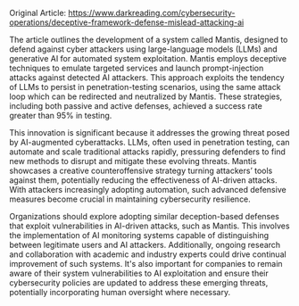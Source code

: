 Original Article: https://www.darkreading.com/cybersecurity-operations/deceptive-framework-defense-mislead-attacking-ai

The article outlines the development of a system called Mantis, designed to defend against cyber attackers using large-language models (LLMs) and generative AI for automated system exploitation. Mantis employs deceptive techniques to emulate targeted services and launch prompt-injection attacks against detected AI attackers. This approach exploits the tendency of LLMs to persist in penetration-testing scenarios, using the same attack loop which can be redirected and neutralized by Mantis. These strategies, including both passive and active defenses, achieved a success rate greater than 95% in testing.

This innovation is significant because it addresses the growing threat posed by AI-augmented cyberattacks. LLMs, often used in penetration testing, can automate and scale traditional attacks rapidly, pressuring defenders to find new methods to disrupt and mitigate these evolving threats. Mantis showcases a creative counteroffensive strategy turning attackers’ tools against them, potentially reducing the effectiveness of AI-driven attacks. With attackers increasingly adopting automation, such advanced defensive measures become crucial in maintaining cybersecurity resilience.

Organizations should explore adopting similar deception-based defenses that exploit vulnerabilities in AI-driven attacks, such as Mantis. This involves the implementation of AI monitoring systems capable of distinguishing between legitimate users and AI attackers. Additionally, ongoing research and collaboration with academic and industry experts could drive continual improvement of such systems. It's also important for companies to remain aware of their system vulnerabilities to AI exploitation and ensure their cybersecurity policies are updated to address these emerging threats, potentially incorporating human oversight where necessary.